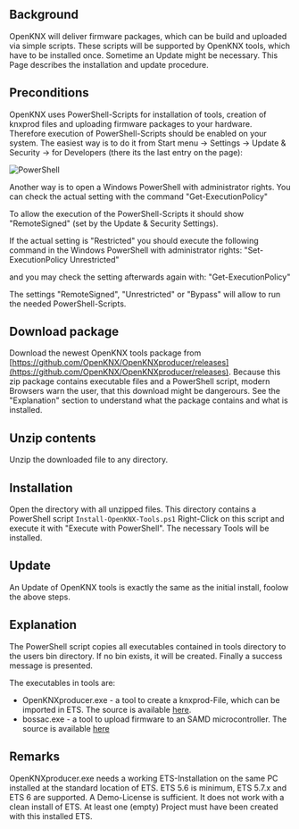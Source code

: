 ## Background

OpenKNX will deliver firmware packages, which can be build and uploaded via simple scripts. These scripts will be supported by OpenKNX tools, which have to be installed once. Sometime an Update might be necessary. This Page describes the installation and update procedure.

## Preconditions

OpenKNX uses PowerShell-Scripts for installation of tools, creation of knxprod files and uploading firmware packages to your hardware. Therefore execution of PowerShell-Scripts should be enabled on your system. The easiest way is to do it from Start menu -> Settings -> Update & Security -> for Developers (there its the last entry on the page):

![PowerShell](https://user-images.githubusercontent.com/14316138/224476082-d14187fd-a33b-41d4-82ce-b70789facac8.png)

Another way is to open a Windows PowerShell with administrator rights. You can check the actual setting with the command 
"Get-ExecutionPolicy"

To allow the execution of the PowerShell-Scripts it should show "RemoteSigned" (set by the Update & Security Settings). 

If the actual setting is "Restricted" you should execute the following command in the Windows PowerShell with administrator rights:
"Set-ExecutionPolicy Unrestricted"

and you may check the setting afterwards again with:
"Get-ExecutionPolicy"

The settings "RemoteSigned", "Unrestricted" or "Bypass" will allow to run the needed PowerShell-Scripts.

## Download package

Download the newest OpenKNX tools package from [https://github.com/OpenKNX/OpenKNXproducer/releases](https://github.com/OpenKNX/OpenKNXproducer/releases). Because this zip package contains executable files and a PowerShell script, modern Browsers warn the user, that this download might be dangerours. See the "Explanation" section to understand what the package contains and what is installed.

## Unzip contents

Unzip the downloaded file to any directory.

## Installation

Open the directory with all unzipped files. This directory contains a PowerShell script 
`Install-OpenKNX-Tools.ps1` 
Right-Click on this script and execute it with "Execute with PowerShell". The necessary Tools will be installed.

## Update

An Update of OpenKNX tools is exactly the same as the initial install, foolow the above steps.

## Explanation

The PowerShell script copies all executables contained in tools directory to the users bin directory. If no bin exists, it will be created. Finally a success message is presented.

The executables in tools are:
* OpenKNXproducer.exe - a tool to create a knxprod-File, which can be imported in ETS. The source is available [here](https://github.com/OpenKNX/OpenKNXproducer).
* bossac.exe - a tool to upload firmware to an SAMD microcontroller. The source is available [here](https://github.com/shumatech/BOSSA)

## Remarks

OpenKNXproducer.exe needs a working ETS-Installation on the same PC installed at the standard location of ETS. ETS 5.6 is minimum, ETS 5.7.x and ETS 6 are supported. A Demo-License is sufficient. It does not work with a clean install of ETS. At least one (empty) Project must have been created with this installed ETS.
 